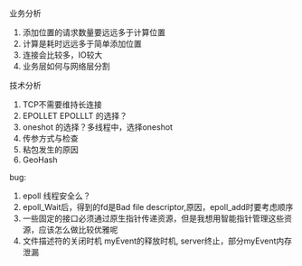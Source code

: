 业务分析
1. 添加位置的请求数量要远远多于计算位置
2. 计算是耗时远远多于简单添加位置
3. 连接会比较多，IO较大
4. 业务层如何与网络层分割

技术分析
1. TCP不需要维持长连接
2. EPOLLET EPOLLLT 的选择？
3. oneshot 的选择？多线程中，选择oneshot
4. 传参方式与检查
5. 粘包发生的原因
6. GeoHash


bug:
1. epoll 线程安全么？
2. epoll_Wait后，得到的fd是Bad file descriptor,原因，epoll_add时要考虑顺序
3. 一些固定的接口必须通过原生指针传递资源，但是我想用智能指针管理这些资源，应该怎么做比较优雅呢
4. 文件描述符的关闭时机 myEvent的释放时机, server终止，部分myEvent内存泄漏